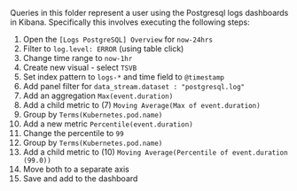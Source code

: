 Queries in this folder represent a user using the Postgresql logs dashboards in Kibana. 
Specifically this involves executing the following steps:

1. Open the `[Logs PostgreSQL] Overview` for `now-24hrs`
2. Filter to `log.level: ERROR` (using table click)
3. Change time range to `now-1hr`
4. Create new visual - select `TSVB`
5. Set index pattern to `logs-*` and time field to `@timestamp`
6. Add panel filter for `data_stream.dataset : "postgresql.log"`
7. Add an aggregation `Max(event.duration)`
8. Add a child metric to (7) `Moving Average(Max of event.duration)`
9. Group by `Terms(Kubernetes.pod.name)`
10. Add a new metric `Percentile(event.duration)`
11. Change the percentile to `99`
12. Group by `Terms(Kubernetes.pod.name)`
13. Add a child metric to (10) `Moving Average(Percentile of event.duration (99.0))`
14. Move both to a separate axis
15. Save and add to the dashboard